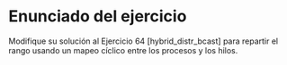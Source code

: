# Enunciado del ejercicio

Modifique su solución al Ejercicio 64 [hybrid_distr_bcast] para repartir el rango usando un mapeo cíclico entre los procesos y los hilos.
